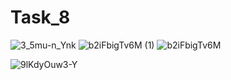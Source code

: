 # Task_8
![3_5mu-n_Ynk](https://user-images.githubusercontent.com/90568044/144763936-d45114f9-465b-446c-b2e3-f5b83c9dd4d2.jpg)
![b2iFbigTv6M (1)](https://user-images.githubusercontent.com/90568044/144763939-0a809ae4-338a-4d7e-8d58-2f079ceda14b.jpg)
![b2iFbigTv6M](https://user-images.githubusercontent.com/90568044/144764040-df78f2e7-aeb1-494d-9a16-6be9b911ef86.jpg)


![9lKdyOuw3-Y](https://user-images.githubusercontent.com/90568044/144763948-20872de0-8648-4747-9fa9-b81217c8241d.jpg)
